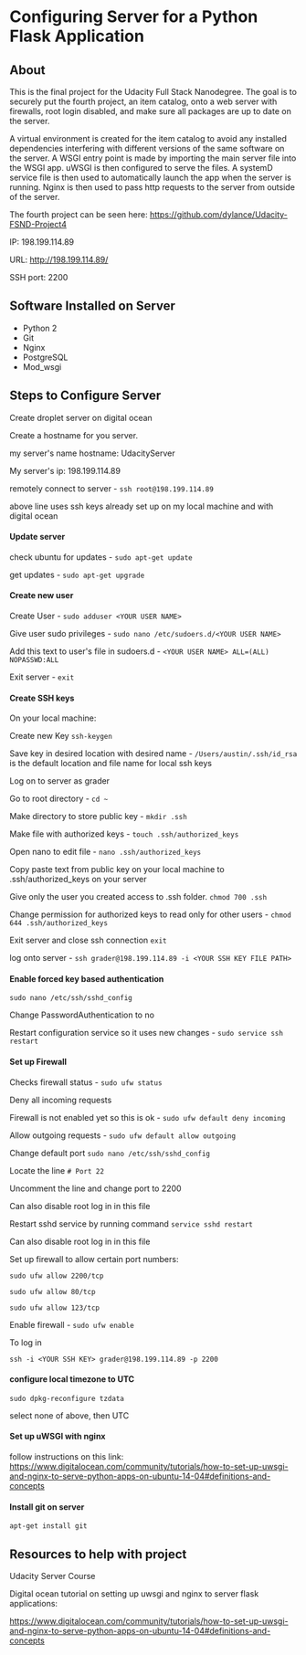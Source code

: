 # Configuring Server for a Python Flask Application

## About

This is the final project for the Udacity Full Stack Nanodegree. The goal
is to securely put the fourth project, an item catalog, onto a web server with firewalls, root login disabled, and make sure all packages are up to date on the server.

A virtual environment is created for the item catalog to avoid any installed dependencies interfering with different versions of the same software on the server. A WSGI entry point is made by importing the main server file into the WSGI app. uWSGI is then configured to serve the files. A systemD service file is then used to automatically launch the app  when the server is running. Nginx is then used to pass http requests to the server from outside of the server.

The fourth project can be seen here: https://github.com/dylance/Udacity-FSND-Project4

IP: 198.199.114.89

URL: http://198.199.114.89/

SSH port: 2200

## Software Installed on Server

- Python 2
- Git
- Nginx
- PostgreSQL
- Mod_wsgi

## Steps to Configure Server

Create droplet server on digital ocean

Create a hostname for you server.

my server's name hostname: UdacityServer

My server's ip: 198.199.114.89

remotely connect to server - `ssh root@198.199.114.89`

above line uses ssh keys already set up on my local machine and with digital ocean

#### Update server

 check ubuntu for updates - `sudo apt-get update`

 get updates - `sudo apt-get upgrade`

#### Create new user

Create User -  `sudo adduser <YOUR USER NAME>`

Give user sudo privileges - `sudo nano /etc/sudoers.d/<YOUR USER NAME>`

Add this text to user's file in sudoers.d -  `<YOUR USER NAME> ALL=(ALL) NOPASSWD:ALL`

Exit server - `exit`

#### Create SSH keys

On your local machine:

Create new Key `ssh-keygen`  

Save key in desired location with desired name - `/Users/austin/.ssh/id_rsa` is the default location and file name for local ssh keys

Log on to server as grader  

Go to root directory - `cd ~`

Make directory to store public key - `mkdir .ssh`

Make file with authorized keys - `touch .ssh/authorized_keys`

Open nano to edit file -  `nano .ssh/authorized_keys`

Copy paste text from public key on your local machine to  .ssh/authorized_keys on your server

Give only the user you created access to .ssh folder. `chmod 700 .ssh`

Change permission for authorized keys to read only for other users - `chmod 644 .ssh/authorized_keys`

Exit server and close ssh connection `exit`

log onto server -  `ssh grader@198.199.114.89 -i <YOUR SSH KEY FILE PATH>`


#### Enable  forced key based authentication

`sudo nano /etc/ssh/sshd_config`

 Change PasswordAuthentication to no

 Restart configuration service so it uses new changes - `sudo service ssh restart`


#### Set up Firewall


Checks firewall status - `sudo ufw status`

Deny all incoming requests

Firewall is not enabled yet so this is ok - `sudo ufw default deny incoming`

Allow outgoing requests - `sudo ufw default allow outgoing`

Change default port `sudo nano /etc/ssh/sshd_config`

Locate the line `# Port 22`

Uncomment the line and change port to 2200

Can also disable root log in in this file

Restart sshd service by running command `service sshd restart`

Can also disable root log in in this file

Set up firewall to allow certain port numbers:

`sudo ufw allow 2200/tcp`

 `sudo ufw allow 80/tcp`

 `sudo ufw allow 123/tcp`

Enable firewall - `sudo ufw enable`


 To log in

 `ssh -i <YOUR SSH KEY> grader@198.199.114.89 -p 2200`



#### configure local timezone to UTC

 `sudo dpkg-reconfigure tzdata`

 select none of above, then UTC



#### Set up uWSGI with nginx

follow instructions on this link:
 https://www.digitalocean.com/community/tutorials/how-to-set-up-uwsgi-and-nginx-to-serve-python-apps-on-ubuntu-14-04#definitions-and-concepts

#### Install git on server

 `apt-get install git`


## Resources to help with project

 Udacity Server Course

Digital ocean tutorial on setting up uwsgi and nginx to server flask applications:

 https://www.digitalocean.com/community/tutorials/how-to-set-up-uwsgi-and-nginx-to-serve-python-apps-on-ubuntu-14-04#definitions-and-concepts
